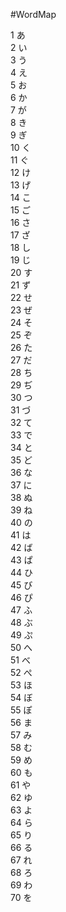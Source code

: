 #WordMap

1 あ  
2 い  
3 う  
4 え  
5 お  
6 か  
7 が  
8 き  
9 ぎ  
10 く  
11 ぐ  
12 け  
13 げ  
14 こ  
15 ご  
16 さ  
17 ざ  
18 し  
19 じ  
20 す  
21 ず  
22 せ  
23 ぜ  
24 そ  
25 ぞ  
26 た  
27 だ  
28 ち  
29 ぢ  
30 つ  
31 づ  
32 て  
33 で  
34 と  
35 ど  
36 な  
37 に  
38 ぬ  
39 ね  
40 の  
41 は  
42 ば  
43 ぱ  
44 ひ  
45 び  
46 ぴ  
47 ふ  
48 ぶ  
49 ぷ  
50 へ  
51 べ  
52 ぺ  
53 ほ  
54 ぼ  
55 ぽ  
56 ま  
57 み  
58 む  
59 め  
60 も  
61 や  
62 ゆ  
63 よ  
64 ら  
65 り  
66 る  
67 れ  
68 ろ  
69 わ  
70 を  